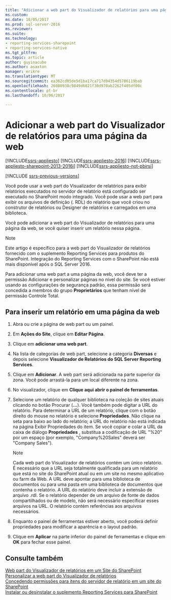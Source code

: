 ```yaml
---
title: "Adicionar a web part do Visualizador de relatórios para uma página da web | Microsoft Docs"
ms.custom: 
ms.date: 10/05/2017
ms.prod: sql-server-2016
ms.reviewer: 
ms.suite: 
ms.technology:
- reporting-services-sharepoint
- reporting-services-native
ms.tgt_pltfrm: 
ms.topic: article
author: guyinacube
ms.author: asaxton
manager: erikre
ms.translationtype: MT
ms.sourcegitcommit: ea362cd05de5d1ba17ca717d94354d5786119bab
ms.openlocfilehash: 26080938c9849d6021f30d970ab2262f405df00c
ms.contentlocale: pt-br
ms.lasthandoff: 10/06/2017

---
```

# <a name="add-the-report-viewer-web-part-to-a-web-page"></a>Adicionar a web part do Visualizador de relatórios para uma página da web

[!INCLUDE[ssrs-appliesto](../../includes/ssrs-appliesto.md)] [!INCLUDE[ssrs-appliesto-2016](../../includes/ssrs-appliesto-2016.md)] [!INCLUDE[ssrs-appliesto-sharepoint-2013-2016i](../../includes/ssrs-appliesto-sharepoint-2013-2016.md)] [!INCLUDE[ssrs-appliesto-not-pbirsi](../../includes/ssrs-appliesto-not-pbirs.md)]

[!INCLUDE [ssrs-previous-versions](../../includes/ssrs-previous-versions.md)]

Você pode usar a web part do Visualizador de relatórios para exibir relatórios executados no servidor de relatório está configurado ser executado no SharePoint modo integrado. Você pode usar a web part para exibir os arquivos de definição (. RDL) do relatório que você criou no construtor de relatórios ou Designer de relatórios e carregados em uma biblioteca.

Você pode adicionar a web part do Visualizador de relatórios para uma página da web, se você quiser inserir um relatório nessa página.

> [!NOTE]
> Este artigo é específico para a web part do Visualizador de relatórios fornecido com o suplemento Reporting Services para produtos do SharePoint. Integração do Reporting Services com o SharePoint não está mais disponível após o SQL Server 2016.

Para adicionar uma web part a uma página da web, você deve ter a permissão Adicionar e personalizar páginas no nível do site. Se você estiver usando as configurações de segurança padrão, essa permissão será concedida a membros do grupo **Proprietários** que tenham nível de permissão Controle Total.

## <a name="to-embed-a-report-in-a-web-page"></a>Para inserir um relatório em uma página da web

1.  Abra ou crie a página de web part ou um painel.  
  
2.  Em **Ações do Site**, clique em **Editar Página**.  
  
3.  Clique em **adicionar uma web part**.  
  
4.  Na lista de categorias de web part, selecione a categoria **Diversas** e depois selecione **Visualizador de Relatórios do SQL Server Reporting Services**.  
  
5.  Clique em **Adicionar**. A web part será adicionada na parte superior da zona. Você pode arrastá-la para um local diferente na zona.  
  
6.  No visualizador, clique em **Clique aqui abrir o painel de ferramentas**.  
  
7.  Selecione um relatório de qualquer biblioteca na coleção de sites atuais clicando no botão Procurar (**...**). Você também pode digitar a URL do relatório. Para determinar a URL de um relatório, clique com o botão direito do mouse no relatório e selecione **Propriedades**. Não clique na seta para baixo ao lado do relatório; a URL do relatório não está indicada na página Exibir Propriedades do item. Se você copiar e colar a URL da caixa de diálogo **Propriedades** , substitua a codificação de URL "%20" por um espaço (por exemplo, "Company%20Sales" deverá ser "Company Sales").  
  
    > [!NOTE]  
    >  Cada web part do Visualizador de relatórios contém um único relatório. É necessário que a URL seja totalmente qualificada para um relatório que está no site do SharePoint atual ou em um site no mesmo aplicativo ou farm da Web. A URL deve apontar para uma biblioteca de documentos ou para uma pasta em uma biblioteca de documentos que contenha o relatório. A URL do relatório deve incluir a extensão de arquivo .rdl. Se o relatório depender de um arquivo de fonte de dados compartilhados ou de modelo, não será necessário especificar esses arquivos na URL. O relatório contém referências aos arquivos necessários.  
  
8.  Enquanto o painel de ferramentas estiver aberto, você poderá definir propriedades para modificar a aparência e o layout padrão.  
  
9. Clique em **Aplicar** na parte inferior do painel de ferramentas e clique em **OK** para fechar esse painel.  
  
## <a name="see-also"></a>Consulte também

 [Web part do Visualizador de relatórios em um Site do SharePoint](../../reporting-services/report-server-sharepoint/report-viewer-web-part-on-a-sharepoint-site.md)   
 [Personalizar a web part do Visualizador de relatórios](../../reporting-services/report-server-sharepoint/customize-the-report-viewer-web-part.md)   
 [Concedendo permissões para itens do servidor de relatório em um site do SharePoint](../../reporting-services/security/granting-permissions-on-report-server-items-on-a-sharepoint-site.md)   
 [Instalar ou desinstalar o suplemento Reporting Services para SharePoint](../../reporting-services/install-windows/install-or-uninstall-the-reporting-services-add-in-for-sharepoint.md)  
